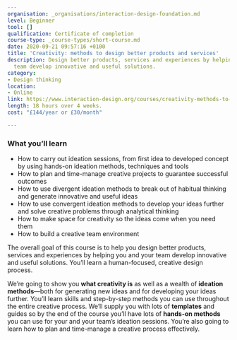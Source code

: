 ```yaml
---
organisation: _organisations/interaction-design-foundation.md
level: Beginner
tool: []
qualification: Certificate of completion
course-type: _course-types/short-course.md
date: 2020-09-21 09:57:16 +0100
title: 'Creativity: methods to design better products and services'
description: Design better products, services and experiences by helping you and your
  team develop innovative and useful solutions.
category:
- Design thinking
location:
- Online
link: https://www.interaction-design.org/courses/creativity-methods-to-design-better-products-and-services
length: 18 hours over 4 weeks.
cost: "£144/year or £30/month"

---
```

### What you’ll learn

* How to carry out ideation sessions, from first idea to developed concept by using hands-on ideation methods, techniques and tools
* How to plan and time-manage creative projects to guarantee successful outcomes
* How to use divergent ideation methods to break out of habitual thinking and generate innovative and useful ideas
* How to use convergent ideation methods to develop your ideas further and solve creative problems through analytical thinking
* How to make space for creativity so the ideas come when you need them
* How to build a creative team environment

The overall goal of this course is to help you design better products, services and experiences by helping you and your team develop innovative and useful solutions. You’ll learn a human-focused, creative design process.

We’re going to show you **what creativity is** as well as a wealth of **ideation methods**―both for generating new ideas and for developing your ideas further. You’ll learn skills and step-by-step methods you can use throughout the entire creative process. We’ll supply you with lots of **templates** and guides so by the end of the course you’ll have lots of **hands-on methods** you can use for your and your team’s ideation sessions. You’re also going to learn how to plan and time-manage a creative process effectively.